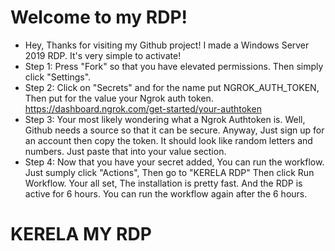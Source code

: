 # Welcome to my RDP!
- Hey, Thanks for visiting my Github project! I made a Windows Server 2019 RDP. It's very simple to activate!
- Step 1: Press "Fork" so that you have elevated permissions. Then simply click "Settings".
- Step 2: Click on "Secrets" and for the name put NGROK_AUTH_TOKEN, Then put for the value your Ngrok auth token. https://dashboard.ngrok.com/get-started/your-authtoken
- Step 3: Your most likely wondering what a Ngrok Authtoken is. Well, Github needs a source so that it can be secure. Anyway, Just sign up for an account then copy
the token. It should look like random letters and numbers. Just paste that into your value section.
- Step 4: Now that you have your secret added, You can run the workflow. Just sumply click "Actions", Then go to "KERELA RDP" Then click Run Workflow. Your all set,
The installation is pretty fast. And the RDP is active for 6 hours. You can run the workflow again after the 6 hours.
# KERELA MY RDP 
